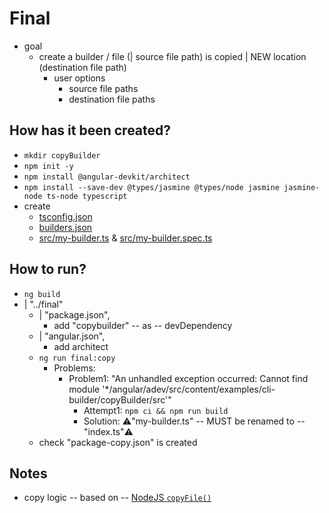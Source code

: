 # Final

* goal
  * create a builder / file (| source file path) is copied | NEW location (destination file path)
    * user options
      * source file paths
      * destination file paths

## How has it been created?
* `mkdir copyBuilder`
* `npm init -y`
* `npm install @angular-devkit/architect`
* `npm install --save-dev @types/jasmine @types/node jasmine jasmine-node ts-node typescript`
* create
  * [tsconfig.json](tsconfig.json)
  * [builders.json](builders.json)
  * [src/my-builder.ts](src/my-builder.ts) & [src/my-builder.spec.ts](src/my-builder.spec.ts)

## How to run?
* `ng build`
* | "../final"
  * | "package.json",
    * add "copybuilder" -- as -- devDependency
  * | "angular.json",
    * add architect
  * `ng run final:copy`
    * Problems:
      * Problem1: "An unhandled exception occurred: Cannot find module '*/angular/adev/src/content/examples/cli-builder/copyBuilder/src'"
        * Attempt1: `npm ci && npm run build`
        * Solution: ⚠️"my-builder.ts" -- MUST be renamed to -- "index.ts"⚠️ 
  * check "package-copy.json" is created

## Notes
* copy logic -- based on -- [NodeJS `copyFile()`](https://nodejs.org/api/fs.html#fs_fspromises_copyfile_src_dest_mode)